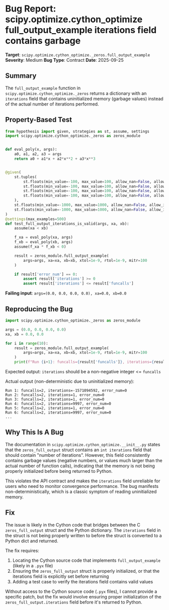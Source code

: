 # Bug Report: scipy.optimize.cython_optimize full_output_example iterations field contains garbage

**Target**: `scipy.optimize.cython_optimize._zeros.full_output_example`
**Severity**: Medium
**Bug Type**: Contract
**Date**: 2025-09-25

## Summary

The `full_output_example` function in `scipy.optimize.cython_optimize._zeros` returns a dictionary with an `iterations` field that contains uninitialized memory (garbage values) instead of the actual number of iterations performed.

## Property-Based Test

```python
from hypothesis import given, strategies as st, assume, settings
import scipy.optimize.cython_optimize._zeros as zeros_module


def eval_poly(x, args):
    a0, a1, a2, a3 = args
    return a0 + a1*x + a2*x**2 + a3*x**3


@given(
    st.tuples(
        st.floats(min_value=-100, max_value=100, allow_nan=False, allow_infinity=False),
        st.floats(min_value=-100, max_value=100, allow_nan=False, allow_infinity=False),
        st.floats(min_value=-100, max_value=100, allow_nan=False, allow_infinity=False),
        st.floats(min_value=-100, max_value=100, allow_nan=False, allow_infinity=False),
    ),
    st.floats(min_value=-1000, max_value=1000, allow_nan=False, allow_infinity=False),
    st.floats(min_value=-1000, max_value=1000, allow_nan=False, allow_infinity=False),
)
@settings(max_examples=500)
def test_full_output_iterations_is_valid(args, xa, xb):
    assume(xa < xb)

    f_xa = eval_poly(xa, args)
    f_xb = eval_poly(xb, args)
    assume(f_xa * f_xb < 0)

    result = zeros_module.full_output_example(
        args=args, xa=xa, xb=xb, xtol=1e-9, rtol=1e-9, mitr=100
    )

    if result['error_num'] == 0:
        assert result['iterations'] >= 0
        assert result['iterations'] <= result['funcalls']
```

**Failing input**: `args=(0.0, 0.0, 0.0, 0.0), xa=0.0, xb=0.0`

## Reproducing the Bug

```python
import scipy.optimize.cython_optimize._zeros as zeros_module

args = (0.0, 0.0, 0.0, 0.0)
xa, xb = 0.0, 0.0

for i in range(10):
    result = zeros_module.full_output_example(
        args=args, xa=xa, xb=xb, xtol=1e-9, rtol=1e-9, mitr=100
    )
    print(f"Run {i+1}: funcalls={result['funcalls']}, iterations={result['iterations']}, error_num={result['error_num']}")
```

Expected output: `iterations` should be a non-negative integer <= `funcalls`

Actual output (non-deterministic due to uninitialized memory):
```
Run 1: funcalls=2, iterations=-1571094592, error_num=0
Run 2: funcalls=2, iterations=1, error_num=0
Run 3: funcalls=2, iterations=1, error_num=0
Run 4: funcalls=2, iterations=9997, error_num=0
Run 5: funcalls=2, iterations=1, error_num=0
Run 6: funcalls=2, iterations=9997, error_num=0
...
```

## Why This Is A Bug

The documentation in `scipy.optimize.cython_optimize.__init__.py` states that the `zeros_full_output` struct contains an `int iterations` field that should contain "number of iterations". However, this field consistently contains garbage values (negative numbers, or values much larger than the actual number of function calls), indicating that the memory is not being properly initialized before being returned to Python.

This violates the API contract and makes the `iterations` field unreliable for users who need to monitor convergence performance. The bug manifests non-deterministically, which is a classic symptom of reading uninitialized memory.

## Fix

The issue is likely in the Cython code that bridges between the C `zeros_full_output` struct and the Python dictionary. The `iterations` field in the struct is not being properly written to before the struct is converted to a Python dict and returned.

The fix requires:
1. Locating the Cython source code that implements `full_output_example` (likely in a `.pyx` file)
2. Ensuring the `zeros_full_output` struct is properly initialized, or that the iterations field is explicitly set before returning
3. Adding a test case to verify the iterations field contains valid values

Without access to the Cython source code (`.pyx` files), I cannot provide a specific patch, but the fix would involve ensuring proper initialization of the `zeros_full_output.iterations` field before it's returned to Python.